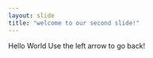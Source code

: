 ```yaml
---
layout: slide
title: "welcome to our second slide!"
---
```

Hello World
Use the left arrow to go back!
